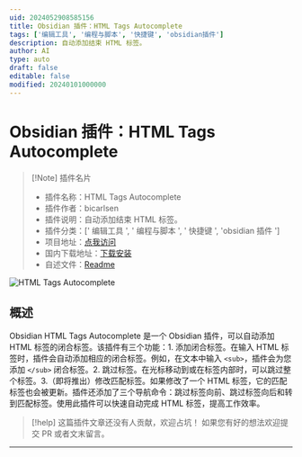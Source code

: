 ```yaml
---
uid: 2024052908585156
title: Obsidian 插件：HTML Tags Autocomplete
tags: ['编辑工具', '编程与脚本', '快捷键', 'obsidian插件']
description: 自动添加结束 HTML 标签。
author: AI
type: auto
draft: false
editable: false
modified: 20240101000000
---
```


# Obsidian 插件：HTML Tags Autocomplete

> [!Note] 插件名片
> - 插件名称：HTML Tags Autocomplete
> - 插件作者：bicarlsen
> - 插件说明：自动添加结束 HTML 标签。
> - 插件分类：[' 编辑工具 ', ' 编程与脚本 ', ' 快捷键 ', 'obsidian 插件 ']
> - 项目地址：[点我访问](https://github.com/bicarlsen/obsidian_html_tags_autocomplete)
> - 国内下载地址：[下载安装](https://pkmer.cn/products/plugin/pluginMarket/?obsidian-html-tags-autocomplete)
> - 自述文件：[Readme](https://ghproxy.net/https://raw.githubusercontent.com/bicarlsen/obsidian_html_tags_autocomplete/main/README.md)

![HTML Tags Autocomplete](https://cdn.pkmer.cn/covers/obsidian-html-tags-autocomplete.PNG!pkmer)

## 概述

Obsidian HTML Tags Autocomplete 是一个 Obsidian 插件，可以自动添加 HTML 标签的闭合标签。该插件有三个功能：1. 添加闭合标签。在输入 HTML 标签时，插件会自动添加相应的闭合标签。例如，在文本中输入 `<sub>`，插件会为您添加 `</sub>` 闭合标签。2. 跳过标签。在光标移动到或在标签内部时，可以跳过整个标签。3.（即将推出）修改匹配标签。如果修改了一个 HTML 标签，它的匹配标签也会被更新。插件还添加了三个导航命令：跳过标签向前、跳过标签向后和转到匹配标签。使用此插件可以快速自动完成 HTML 标签，提高工作效率。

> [!help]
> 这篇插件文章还没有人贡献，欢迎占坑！
> 如果您有好的想法欢迎提交 PR 或者文末留言。

---



